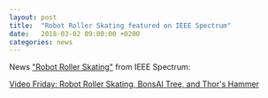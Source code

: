 ```yaml
---
layout: post
title:  "Robot Roller Skating featured on IEEE Spectrum"
date:   2018-03-02 09:00:00 +0200
categories: news
---
```

News ["Robot Roller Skating"](https://spectrum.ieee.org/automaton/robotics/robotics-hardware/video-friday-anymal-bonsai-thors-hammer) from IEEE Spectrum:

[Video Friday: Robot Roller Skating, BonsAI Tree, and Thor's Hammer](https://spectrum.ieee.org/automaton/robotics/robotics-hardware/video-friday-dominos-pizza-handwriting-robot-delivery-ros-master)
